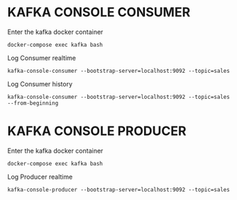 # KAFKA CONSOLE CONSUMER

Enter the kafka docker container
```
docker-compose exec kafka bash
```

Log Consumer realtime
```
kafka-console-consumer --bootstrap-server=localhost:9092 --topic=sales
```

Log Consumer history
```
kafka-console-consumer --bootstrap-server=localhost:9092 --topic=sales --from-beginning
```

# KAFKA CONSOLE PRODUCER

Enter the kafka docker container
```
docker-compose exec kafka bash
```

Log Producer realtime
```
kafka-console-producer --bootstrap-server=localhost:9092 --topic=sales
```